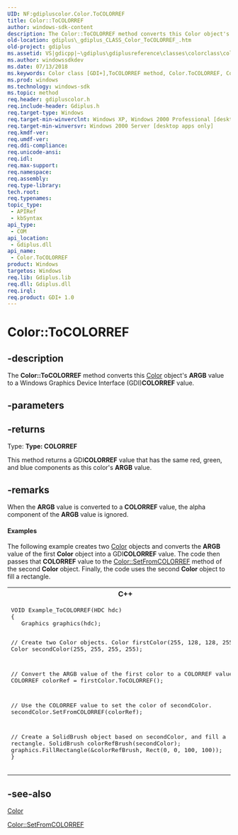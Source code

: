 ```yaml
---
UID: NF:gdipluscolor.Color.ToCOLORREF
title: Color::ToCOLORREF
author: windows-sdk-content
description: The Color::ToCOLORREF method converts this Color object's ARGB value to a Windows Graphics Device Interface (GDI)COLORREF value.
old-location: gdiplus\_gdiplus_CLASS_Color_ToCOLORREF_.htm
old-project: gdiplus
ms.assetid: VS|gdicpp|~\gdiplus\gdiplusreference\classes\colorclass\colormethods\tocolorref.htm
ms.author: windowssdkdev
ms.date: 07/13/2018
ms.keywords: Color class [GDI+],ToCOLORREF method, Color.ToCOLORREF, Color::ToCOLORREF, ToCOLORREF, ToCOLORREF method [GDI+], ToCOLORREF method [GDI+],Color class, _gdiplus_CLASS_Color_ToCOLORREF_, gdiplus._gdiplus_CLASS_Color_ToCOLORREF_
ms.prod: windows
ms.technology: windows-sdk
ms.topic: method
req.header: gdipluscolor.h
req.include-header: Gdiplus.h
req.target-type: Windows
req.target-min-winverclnt: Windows XP, Windows 2000 Professional [desktop apps only]
req.target-min-winversvr: Windows 2000 Server [desktop apps only]
req.kmdf-ver: 
req.umdf-ver: 
req.ddi-compliance: 
req.unicode-ansi: 
req.idl: 
req.max-support: 
req.namespace: 
req.assembly: 
req.type-library: 
tech.root: 
req.typenames: 
topic_type:
 - APIRef
 - kbSyntax
api_type:
 - COM
api_location:
 - Gdiplus.dll
api_name:
 - Color.ToCOLORREF
product: Windows
targetos: Windows
req.lib: Gdiplus.lib
req.dll: Gdiplus.dll
req.irql: 
req.product: GDI+ 1.0
---
```


# Color::ToCOLORREF


## -description


The <b>Color::ToCOLORREF</b> method converts this <a href="https://msdn.microsoft.com/library/windows/hardware/mt297756">Color</a> object's <b>ARGB</b> value to a Windows Graphics Device Interface (GDI)<b>COLORREF</b> value.


## -parameters






## -returns



Type: <strong>Type: <b>COLORREF</b>
</strong>

This method returns a GDI<b>COLORREF</b> value that has the same red, green, and blue components as this color's <b>ARGB</b> value.




## -remarks



When the <b>ARGB</b> value is converted to a <b>COLORREF</b> value, the alpha component of the <b>ARGB</b> value is ignored.


#### Examples



The following example creates two <a href="https://msdn.microsoft.com/library/windows/hardware/mt297756">Color</a> objects and converts the <b>ARGB</b> value of the first <b>Color</b> object into a GDI<b>COLORREF</b> value. The code then passes that <b>COLORREF</b> value to the <a href="https://msdn.microsoft.com/library/ms536255(v=VS.85).aspx">Color::SetFromCOLORREF</a> method of the second <b>Color</b> object. Finally, the code uses the second <b>Color</b> object to fill a rectangle.

<div class="code"><span codelanguage="ManagedCPlusPlus"><table>
<tr>
<th>C++</th>
</tr>
<tr>
<td>
<pre>VOID Example_ToCOLORREF(HDC hdc)
{
   Graphics graphics(hdc);

   // Create two Color objects.
   Color firstColor(255, 128, 128, 255);
   Color secondColor(255, 255, 255, 255);

   // Convert the ARGB value of the first color to a COLORREF value.
   COLORREF colorRef = firstColor.ToCOLORREF();

   // Use the COLORREF value to set the color of secondColor.
   secondColor.SetFromCOLORREF(colorRef);

   // Create a SolidBrush object based on secondColor, and fill a rectangle.
   SolidBrush colorRefBrush(secondColor);
   graphics.FillRectangle(&amp;colorRefBrush, Rect(0, 0, 100, 100));
}</pre>
</td>
</tr>
</table></span></div>



## -see-also




<a href="https://msdn.microsoft.com/library/windows/hardware/mt297756">Color</a>



<a href="https://msdn.microsoft.com/library/ms536255(v=VS.85).aspx">Color::SetFromCOLORREF</a>
 

 

